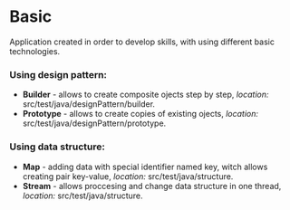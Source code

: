 # Basic
Application created in order to develop skills, with using different basic technologies. 

### Using design pattern:
* **Builder** - allows to create composite ojects step by step, _location:_ src/test/java/designPattern/builder.
* **Prototype** - allows to create copies of existing ojects, _location:_ src/test/java/designPattern/prototype.

### Using data structure:
* **Map** - adding data with special identifier named key, witch allows creating pair key-value, _location:_ src/test/java/structure.
* **Stream** - allows proccesing and change data structure in one thread, _location:_ src/test/java/structure.
